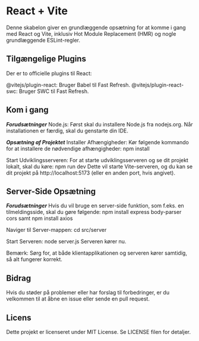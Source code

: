 # React + Vite
Denne skabelon giver en grundlæggende opsætning for at komme i gang med React og Vite, inklusiv Hot Module Replacement (HMR) og nogle grundlæggende ESLint-regler.

## Tilgængelige Plugins
Der er to officielle plugins til React:

@vitejs/plugin-react: Bruger Babel til Fast Refresh.
@vitejs/plugin-react-swc: Bruger SWC til Fast Refresh.


## Kom i gang
*****Forudsætninger*****
Node.js: Først skal du installere Node.js fra nodejs.org. Når installationen er færdig, skal du genstarte din IDE.

*****Opsætning af Projektet*****
Installer Afhængigheder: Kør følgende kommando for at installere de nødvendige afhængigheder: npm install

Start Udviklingsserveren: For at starte udviklingsserveren og se dit projekt lokalt, skal du køre: npm run dev
Dette vil starte Vite-serveren, og du kan se dit projekt på http://localhost:5173 (eller en anden port, hvis angivet).

## Server-Side Opsætning
*****Forudsætninger*****
Hvis du vil bruge en server-side funktion, som f.eks. en tilmeldingsside, skal du gøre følgende: npm install express body-parser cors samt npm install axios


Naviger til Server-mappen: cd src/server

Start Serveren: node server.js
Serveren kører nu.

Bemærk: Sørg for, at både klientapplikationen og serveren kører samtidig, så alt fungerer korrekt.

## Bidrag
Hvis du støder på problemer eller har forslag til forbedringer, er du velkommen til at åbne en issue eller sende en pull request.

## Licens
Dette projekt er licenseret under MIT License. Se LICENSE filen for detaljer.
